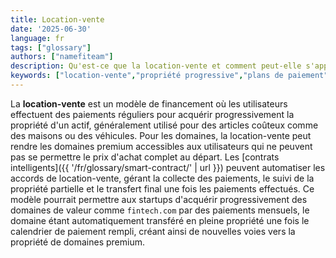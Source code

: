 ```yaml
---
title: Location-vente
date: '2025-06-30'
language: fr
tags: ["glossary"]
authors: ["namefiteam"]
description: Qu'est-ce que la location-vente et comment peut-elle s'appliquer à l'acquisition de domaines ?
keywords: ["location-vente","propriété progressive","plans de paiement","acquisition de domaine","contrats intelligents"]
---
```


La **location-vente** est un modèle de financement où les utilisateurs effectuent des paiements réguliers pour acquérir progressivement la propriété d'un actif, généralement utilisé pour des articles coûteux comme des maisons ou des véhicules. Pour les domaines, la location-vente peut rendre les domaines premium accessibles aux utilisateurs qui ne peuvent pas se permettre le prix d'achat complet au départ. Les [contrats intelligents]({{ '/fr/glossary/smart-contract/' | url }}) peuvent automatiser les accords de location-vente, gérant la collecte des paiements, le suivi de la propriété partielle et le transfert final une fois les paiements effectués. Ce modèle pourrait permettre aux startups d'acquérir progressivement des domaines de valeur comme `fintech.com` par des paiements mensuels, le domaine étant automatiquement transféré en pleine propriété une fois le calendrier de paiement rempli, créant ainsi de nouvelles voies vers la propriété de domaines premium.